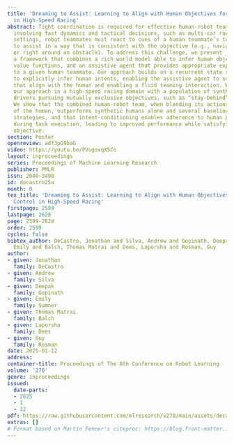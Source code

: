 ```yaml
---
title: 'Dreaming to Assist: Learning to Align with Human Objectives for Shared Control
  in High-Speed Racing'
abstract: Tight coordination is required for effective human-robot teams in domains
  involving fast dynamics and tactical decisions, such as multi-car racing. In such
  settings, robot teammates must react to cues of a human teammate’s tactical objective
  to assist in a way that is consistent with the objective (e.g., navigating left
  or right around an obstacle). To address this challenge, we present _Dream2Assist_,
  a framework that combines a rich world model able to infer human objectives and
  value functions, and an assistive agent that provides appropriate expert assistance
  to a given human teammate. Our approach builds on a recurrent state space model
  to explicitly infer human intents, enabling the assistive agent to select actions
  that align with the human and enabling a fluid teaming interaction. We demonstrate
  our approach in a high-speed racing domain with a population of synthetic human
  drivers pursuing mutually exclusive objectives, such as “stay-behind” and “overtake”.
  We show that the combined human-robot team, when blending its actions with those
  of the human, outperforms synthetic humans alone and several baseline assistance
  strategies, and that intent-conditioning enables adherence to human preferences
  during task execution, leading to improved performance while satisfying the human’s
  objective.
section: Poster
openreview: adf3pO9baG
video: https://youtu.be/PVugoxqX5Co
layout: inproceedings
series: Proceedings of Machine Learning Research
publisher: PMLR
issn: 2640-3498
id: decastro25a
month: 0
tex_title: 'Dreaming to Assist: Learning to Align with Human Objectives for Shared
  Control in High-Speed Racing'
firstpage: 2599
lastpage: 2628
page: 2599-2628
order: 2599
cycles: false
bibtex_author: DeCastro, Jonathan and Silva, Andrew and Gopinath, Deepak and Sumner,
  Emily and Balch, Thomas Matrai and Dees, Laporsha and Rosman, Guy
author:
- given: Jonathan
  family: DeCastro
- given: Andrew
  family: Silva
- given: Deepak
  family: Gopinath
- given: Emily
  family: Sumner
- given: Thomas Matrai
  family: Balch
- given: Laporsha
  family: Dees
- given: Guy
  family: Rosman
date: 2025-01-12
address:
container-title: Proceedings of The 8th Conference on Robot Learning
volume: '270'
genre: inproceedings
issued:
  date-parts:
  - 2025
  - 1
  - 12
pdf: https://raw.githubusercontent.com/mlresearch/v270/main/assets/decastro25a/decastro25a.pdf
extras: []
# Format based on Martin Fenner's citeproc: https://blog.front-matter.io/posts/citeproc-yaml-for-bibliographies/
---
```

